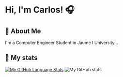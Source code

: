 
# Hi, I'm Carlos! 🎧


##  🤖 About Me
I'm a Computer Engineer Student in Jaume I University...


## 🦾 My stats
[![My GitHub Language Stats](https://github-readme-stats.vercel.app/api/top-langs/?username=carlosdelolmo&langs_count=5&theme=radical)]()
![My GitHub stats](https://github-readme-stats.vercel.app/api?username=carlosdelolmo&show_icons=true&theme=radical)

